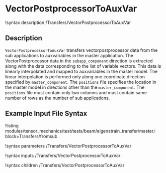 # VectorPostprocessorToAuxVar

!syntax description /Transfers/VectorPostprocessorToAuxVar

## Description
`VectorPostprocessorToAuxVar` transfers vectorpostprocessor data from the sub applications to auxvariables in the master application. The VectorPostprocessor data in the `subapp_component` direction is extracted along with the data corresponding to the list of variable vectors. This data is linearly interpolated and mapped to auxvariables in the master model. The linear interpolation is performed only along one coordinate direction specified by `master_component`. The `positions` file specifies the location in the master model in directions other than the `master_component`. The `positions` file must contain only two columns and must contain same number of rows as the number of sub applications. 

## Example Input File Syntax
!listing modules/tensor_mechanics/test/tests/beam/eigenstrain_transfer/master.i block=Transfers/fromsub

!syntax parameters /Transfers/VectorPostprocessorToAuxVar

!syntax inputs /Transfers/VectorPostprocessorToAuxVar

!syntax children /Transfers/VectorPostprocessorToAuxVar
